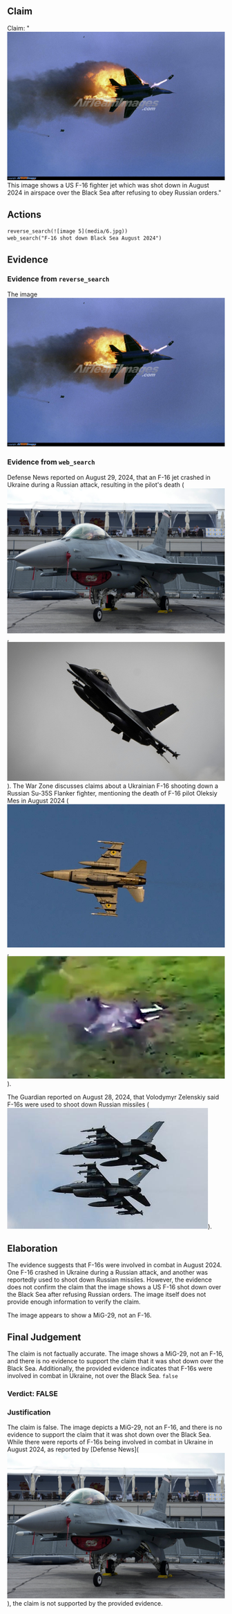## Claim
Claim: "![image 5](media/6.jpg) This image shows a US F-16 fighter jet which was shot down in August 2024 in airspace over the Black Sea after refusing to obey Russian orders."

## Actions
```
reverse_search(![image 5](media/6.jpg))
web_search("F-16 shot down Black Sea August 2024")
```

## Evidence
### Evidence from `reverse_search`
The image ![image 5](media/6.jpg)

### Evidence from `web_search`
Defense News reported on August 29, 2024, that an F-16 jet crashed in Ukraine during a Russian attack, resulting in the pilot's death (![image 2853](media/2025-08-21_17-06-1755796012-682439.jpg), ![image 2852](media/2025-08-21_17-06-1755796010-799958.jpg)). The War Zone discusses claims about a Ukrainian F-16 shooting down a Russian Su-35S Flanker fighter, mentioning the death of F-16 pilot Oleksiy Mes in August 2024 (![image 2865](media/2025-08-21_17-07-1755796037-802497.jpg), ![image 2862](media/2025-08-21_17-07-1755796029-084173.jpg)).

The Guardian reported on August 28, 2024, that Volodymyr Zelenskiy said F-16s were used to shoot down Russian missiles (![image 2868](media/2025-08-21_17-07-1755796054-854177.jpg)).


## Elaboration
The evidence suggests that F-16s were involved in combat in August 2024. One F-16 crashed in Ukraine during a Russian attack, and another was reportedly used to shoot down Russian missiles. However, the evidence does not confirm the claim that the image shows a US F-16 shot down over the Black Sea after refusing Russian orders. The image itself does not provide enough information to verify the claim.

The image appears to show a MiG-29, not an F-16.


## Final Judgement
The claim is not factually accurate. The image shows a MiG-29, not an F-16, and there is no evidence to support the claim that it was shot down over the Black Sea. Additionally, the provided evidence indicates that F-16s were involved in combat in Ukraine, not over the Black Sea. `false`

### Verdict: FALSE

### Justification
The claim is false. The image depicts a MiG-29, not an F-16, and there is no evidence to support the claim that it was shot down over the Black Sea. While there were reports of F-16s being involved in combat in Ukraine in August 2024, as reported by [Defense News](![image 2853](media/2025-08-21_17-06-1755796012-682439.jpg)), the claim is not supported by the provided evidence.
